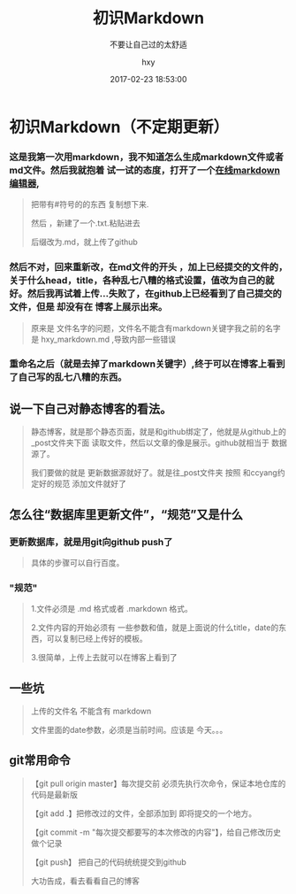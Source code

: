 ﻿---
layout:     post
title:      "初识Markdown"
subtitle:   "不要让自己过的太舒适"
date:       2017-02-23 18:53:00
author:     "hxy"
header-img: "img/post-bg-05.jpg"
---

# 初识Markdown（不定期更新）

### 这是我第一次用markdown，我不知道怎么生成markdown文件或者md文件。然后我就抱着 试一试的态度，打开了一个[在线markdown编辑器](http://tool.oschina.net/markdown/),

> 把带有\#符号的的东西 复制想下来.
> 
> 然后 ，新建了一个.txt.粘贴进去
>
> 后缀改为.md，就上传了github

### 然后不对，回来重新改，在md文件的开头 ，加上已经提交的文件的，关于什么head，title，各种乱七八糟的格式设置，值改为自己的就好。然后我再试着上传...失败了，在github上已经看到了自己提交的文件，但是 却没有在 博客上展示出来。

> 原来是 文件名字的问题，文件名不能含有markdown关键字我之前的名字是 hxy_markdown.md ,导致内部一些错误

### 重命名之后（就是去掉了markdown关键字）,终于可以在博客上看到了自己写的乱七八糟的东西。
## 说一下自己对静态博客的看法。
> 静态博客，就是那个静态页面，就是和github绑定了，他就是从github上的_post文件夹下面 读取文件，然后以文章的像是展示。github就相当于 数据源了。
>
> 我们要做的就是 更新数据源就好了。就是往_post文件夹 按照 和ccyang约定好的规范 添加文件就好了

## 怎么往“数据库里更新文件”，“规范”又是什么
### 更新数据库，就是用git向github push了
> 具体的步骤可以自行百度。

### "规范"
>  1.文件必须是 .md 格式或者 .markdown 格式。
>
>  2.文件内容的开始必须有 一些参数和值，就是上面说的什么title，date的东西，可以复制已经上传好的模板。
>
>  3.很简单，上传上去就可以在博客上看到了

## 一些坑
> 上传的文件名 不能含有 markdown
>
> 文件里面的date参数，必须是当前时间。应该是 今天。。。

## git常用命令
> 【git pull origin master】每次提交前 必须先执行次命令，保证本地仓库的代码是最新版
>
> 【git add .】把修改过的文件，全部添加到 即将提交的一个地方。
>
> 【git commit -m "每次提交都要写的本次修改的内容"】，给自己修改历史 做个记录
>
> 【git push】 把自己的代码统统提交到github
>
> 大功告成，看去看看自己的博客


